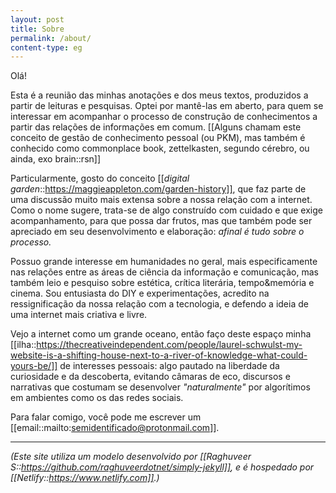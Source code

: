 ```yaml
---
layout: post
title: Sobre
permalink: /about/
content-type: eg
---
```

Olá! 

Esta é a reunião das minhas anotações e dos meus textos, produzidos a partir de leituras e pesquisas. Optei por mantê-las em aberto, para quem se interessar em acompanhar o processo de construção de conhecimentos a partir das relações de informações em comum. [[Alguns chamam este conceito de gestão de conhecimento pessoal (ou PKM), mas também é conhecido como commonplace book, zettelkasten, segundo cérebro, ou ainda, exo brain::rsn]] 

Particularmente, gosto do conceito [[*digital garden*::https://maggieappleton.com/garden-history]], que faz parte de uma discussão muito mais extensa sobre a nossa relação com a internet. Como o nome sugere, trata-se de algo construído com cuidado e que exige acompanhamento, para que possa dar frutos, mas que também pode ser apreciado em seu desenvolvimento e elaboração: *afinal é tudo sobre o processo.*

Possuo grande interesse em humanidades no geral, mais especificamente nas relações entre as áreas de ciência da informação e comunicação, mas também leio e pesquiso sobre estética, crítica literária, tempo&memória e cinema. Sou entusiasta do DIY e experimentações, acredito na ressignificação da nossa relação com a tecnologia, e defendo a ideia de uma internet mais criativa e livre. 

Vejo a internet como um grande oceano, então faço deste espaço minha [[ilha::https://thecreativeindependent.com/people/laurel-schwulst-my-website-is-a-shifting-house-next-to-a-river-of-knowledge-what-could-yours-be/]] de interesses pessoais: algo pautado na liberdade da curiosidade e da descoberta, evitando câmaras de eco, discursos e narrativas que costumam se desenvolver *"naturalmente"* por algorítimos em ambientes como os das redes sociais. 

Para falar comigo, você pode me escrever um [[email::mailto:semidentificado@protonmail.com]].

---

*(Este site utiliza um modelo desenvolvido por [[Raghuveer S::https://github.com/raghuveerdotnet/simply-jekyll]], e é hospedado por [[Netlify::https://www.netlify.com]].)*